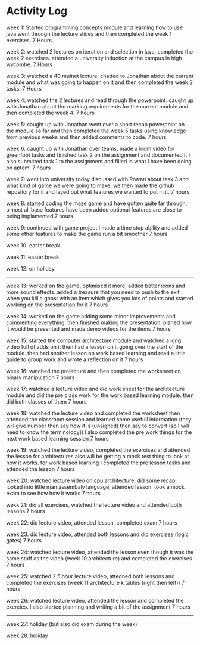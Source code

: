# Activity Log

week 1: Started programming concepts module and learning how to use java went through the lecture slides and then completed the week 1 exercises.    7 Hours

week 2: watched 2 lectures on iteration and selection in java, completed the week 2 exercises. attended a university induction at the campus in high wycombe.     7 Hours

week 3: watched a 40 muinet lecture, chatted to Jonathan about the current module and what was going to happen on it and then completed the week 3 tasks.      7 Hours

week 4: watched the 2 lectures and read through the powerpoint. caught up with Jonathan about the marking requirements for the current module and then completed the week 4.     7 hours

week 5: caught up with Jonathan went over a short recap powerpoint on the module so far and then completed the week 5 tasks using knowledge from previous weeks and then added comments to code.     7 hours

week 6:  caught up with Jonathan over teams, made a loom video for greenfoot tasks and finished task 2 on the assignment and documented it I also submitted task 1 to the assignment and filled in what I have been doing on aptem.     7 hours

week 7:   went into university today discussed with Rowan about task 3 and what kind of game we were going to make, we then made the github repository for it and layed out what features we wanted to put in it.      7 hours

week 8:    started coding the maze game and have gotten quite far through, almost all base features have been added optional features are close to being implamented      7 hours

week 9:    continued with game project I made a time stop ability and added some other features to make the game run a bit smoother      7 hours

week 10:    easter break

week 11:    easter break

week 12:    on holiday

----------------------------------------

week 13:    worked on the game, optimised it more, added better icons and more sound effects. added a treasure that you need to push to the exit when you kill a ghost with an item which gives you lots of points and started working on the presentation for it           7 hours


week 14:    worked on the game adding some minor improvements and commenting everything. then finished making the presentation, planed how it would be presented and made demo videos for the items             7 hours


week 15:   started the computer architecture module and watched a long video full of adds on it then had a lesson on it going over the start of the module. then had another lesson on work based learning and read a little guide to group work and wrote a reflection on it           7 hours


week 16:    watched the prelecture and then completed the worksheet on binary manipulation          7 hours


week 17:    watched a lecture video and did work sheet for the architecture module and did the pre class work for the work based learning module. then did both classes of them                     7 hours



week 18:    watched the lecture video and completed the worksheet then attended the classroom session and learned some usefull information (they will give number then say how it is (unsigned) then say to convert (so I will need to know the terminology)) I also completed the pre work things for the next work based learning session     7 hours



week 19:    watched the lecture video, completed the exercises and attended the lesson for architectures also will be getting a mock test thing to look at how it works. for work based learning I completed the pre lesson tasks and attended the lesson           7 hours



week 20:    watched lecture video on cpu architecture, did some recap, looked into little man assembaly language, attended lesson. took a mock exam to see how how it works         7 hours



wekk 21: did all exercises, watched the lecture video and attended both lessons           7 hours



week 22: did lecture video, attended lesson, completed exam         7 hours



week 23: did lecture video, attended both lessons and did exercises (logic gates)         7 hours


week 24: watched lecture video, attended the lesson even though it was the same stuff as the video (week 10 architecture) and completed the exercises          7 hours



week 25: watched 2.5 hour lecture video, attedned both lessons and completed the exercises (week 11 architecture k tables (right then left))        7 hours



week 26: watched lecture video, attended the lesson and completed the exercies. I also started planning and writing a bit of the assignment     7 hours


-------------------------------------------


week 27: holiday (but also did exam during the week)


week 28: holiday